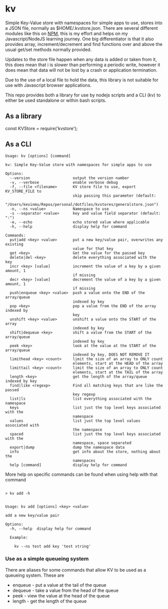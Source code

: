 # kv

Simple Key-Value store with namespaces for simple apps to use, stores into a JSON file, normally as $HOME/.kvstore.json. There are several different modules like this on [NPM](https://www.npmjs.com/search?q=kvstore), this is my effort and helps on my Javascript/NodeJS learning journey. One big differentiator is that it also provides array, increment/decrement and find functions over and above the usual get/set methods normally provided.

Updates to the store file happen when any data is added or taken from it, this does mean that i is slower than performing a periodic write, however it does mean that data will not be lost by a crash or application termination.

Due to the use of a local file to hold the data, this library is not suitable for use with Javascript browser applications.

This repo provides both a library for use by nodejs scripts and a CLI (kv) to either be used standalone or within bash scripts.

## As a library


const KVStore = require('kvstore');


## As a CLI

```
Usage: kv [options] [command]

kv: Simple Key-Value store with namespaces for simple apps to use

Options:
  --version                   output the version number
  -v, --verbose               enable verbose debug
  -f, --file <filename>       KV store file to use, export KV_STORE_FILE to
                              skip passing this parameter (default:
                              "/Users/kevinmu/Repos/personal/dotfiles/kvstores/generalstore.json")
  -n, --ns <value>            Namespace to use
  -s --separator <value>      key and value field separator (default: ":")
  -e, --echo                  echo stored value where applicable
  -h, --help                  display help for command

Commands:
  put|add <key> <value>       put a new key/value pair, overwrites any existing
                              value for that key
  get <key>                   Get the value for the passed key
  delete|del <key>            delete everything associated with the key
  incr <key> [value]          increment the value of a key by a given amount, 1
                              if missing
  decr <key> [value]          decrement the value of a key by a given amount, 1
                              if missing
  push|enqueue <key> <value>  push a value onto the END of the array/queue
                              indexed by key
  pop <key>                   pop a value from the END of the array indexed by
                              key
  unshift <key> <value>       unshift a value onto the START of the array
                              indexed by key
  shift|dequeue <key>         shift a value from the START of the array/queue
                              indexed by key
  peek <key>                  look at the value at the START of the array/queue
                              indexed by key, DOES NOT REMOVE IT
  limithead <key> <count>     limit the size of an array to ONLY count
                              elements, start at the HEAD of the array
  limittail <key> <count>     limit the size of an array to ONLY count
                              elements, start at the TAIL of the array
  length <key>                get the length of the array/queue indexed by key
  find|like <regexp>          Find all matching keys that are like the passed
                              key regexp
  list|ls                     list everything associated with the namespace
  keys                        list just the top level keys associated with the
                              namespace
  values                      list just the top level values associated with
                              the namespace
  spaced                      list just the top level keys associated with the
                              namespace, space separated
  export|dump                 dump the namespace data
  info                        get info about the store, nothing about the
                              namespaces
  help [command]              display help for command

```

More help on specific commands can be found when using help with that command

```

> kv add -h


Usage: kv add [options] <key> <value>

add a new key/value pair

Options:
  -h, --help  display help for command

  Example:

    kv --ns test add key 'test string'

```

### Use as a simple queueing system

There are aliases for some commands that allow KV to be used as a queueing system. These are

* enqueue - put a value at the tail of the queue
* dequeue - take a value from the head of the queue
* peek - view the value at the head of the queue
* length - get the length of the queue

